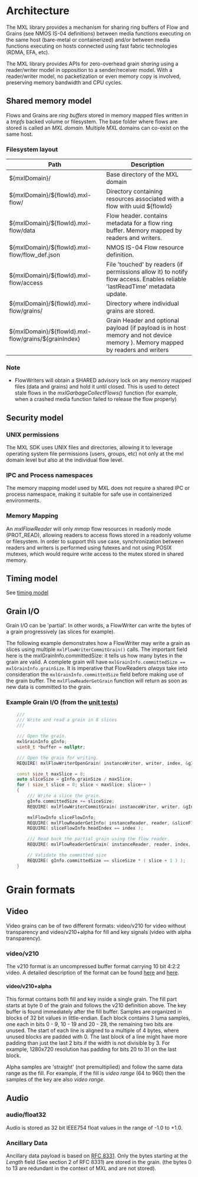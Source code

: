 <!-- SPDX-FileCopyrightText: 2025 Contributors to the Media eXchange Layer project. -->
<!-- SPDX-License-Identifier: CC-BY-4.0 -->

# Architecture

The MXL library provides a mechanism for sharing ring buffers of Flow and Grains (see NMOS IS-04 definitions) between media functions executing on the same host (bare-metal or containerized) and/or between media functions executing on hosts connected using fast fabric technologies (RDMA, EFA, etc).

The MXL library provides APIs for zero-overhead grain _sharing_ using a reader/writer model in opposition to a sender/receiver model. With a reader/writer model, no packetization or even memory copy is involved, preserving memory bandwidth and CPU cycles.

## Shared memory model

Flows and Grains are _ring buffers_ stored in memory mapped files written in a _tmpfs_ backed volume or filesystem. The base folder where flows are stored is called an _MXL domain_. Multiple MXL domains can co-exist on the same host.

### Filesystem layout

| Path                                                    | Description                                                                                                                   |
|---------------------------------------------------------| ----------------------------------------------------------------------------------------------------------------------------- |
| \${mxlDomain}/                                          | Base directory of the MXL domain                                                                                              |
| \${mxlDomain}/\${flowId}.mxl-flow/                      | Directory containing resources associated with a flow with uuid ${flowId}                                                     |
| \${mxlDomain}/\${flowId}.mxl-flow/data                  | Flow header. contains metadata for a flow ring buffer. Memory mapped by readers and writers.                                  |
| \${mxlDomain}/\${flowId}.mxl-flow/flow_def.json         | NMOS IS-04 Flow resource definition.                                                                                          |
| \${mxlDomain}/\${flowId}.mxl-flow/access                | File 'touched' by readers (if permissions allow it) to notify flow access. Enables reliable 'lastReadTime' metadata update.   |
| \${mxlDomain}/\${flowId}.mxl-flow/grains/               | Directory where individual grains are stored.                                                                                 |
| \${mxlDomain}/\${flowId}.mxl-flow/grains/\${grainIndex} | Grain Header and optional payload (if payload is in host memory and not device memory ). Memory mapped by readers and writers |

### Note

- FlowWriters will obtain a SHARED advisory lock on any memory mapped files (data and grains) and hold it until closed. This is used to detect stale flows in the _mxlGarbageCollectFlows()_ function (for example, when a crashed media function failed to release the flow properly)

## Security model

### UNIX permissions

The MXL SDK uses UNIX files and directories, allowing it to leverage operating system file permissions (users, groups, etc) not only at the mxl domain level but also at the individual flow level.

### IPC and Process namespaces

The memory mapping model used by MXL does not require a shared IPC or process namespace, making it suitable for safe use in containerized environments.

### Memory Mapping

An _mxlFlowReader_ will only _mmap_ flow resources in readonly mode (PROT_READ), allowing readers to access flows stored in a readonly volume or filesystem. In order to support this use case, synchronization between readers and writers is performed using futexes and not using POSIX mutexes, which would require write access to the mutex stored in shared memory.

## Timing model

See [timing model](./timing.md)

## Grain I/O

Grain I/O can be 'partial'. In other words, a FlowWriter can write the bytes of a grain progressively (as slices for example).

The following example demonstrates how a FlowWriter may write a grain as slices using multiple `mxlFlowWriterCommitGrain()` calls. The important field here is the mxlGrainInfo.committedSize: it tells us how many bytes in the grain are valid. A complete grain will have `mxlGrainInfo.committedSize == mxlGrainInfo.grainSize`. It is imperative that FlowReaders _always_ take into consideration the `mxlGrainInfo.committedSize` field before making use of the grain buffer. The `mxlFlowReaderGetGrain` function will return as soon as new data is committed to the grain.

### Example Grain I/O (from the [unit tests](../lib/tests/test_flows.cpp))

```c++
    ///
    /// Write and read a grain in 8 slices
    ///

    /// Open the grain.
    mxlGrainInfo gInfo;
    uint8_t *buffer = nullptr;

    /// Open the grain for writing.
    REQUIRE( mxlFlowWriterOpenGrain( instanceWriter, writer, index, &gInfo, &buffer ) == MXL_STATUS_OK );

    const size_t maxSlice = 8;
    auto sliceSize = gInfo.grainSize / maxSlice;
    for ( size_t slice = 0; slice < maxSlice; slice++ )
    {
        /// Write a slice the grain.
        gInfo.committedSize += sliceSize;
        REQUIRE( mxlFlowWriterCommitGrain( instanceWriter, writer, &gInfo ) == MXL_STATUS_OK );

        mxlFlowInfo sliceFlowInfo;
        REQUIRE( mxlFlowReaderGetInfo( instanceReader, reader, &sliceFlowInfo ) == MXL_STATUS_OK );
        REQUIRE( sliceFlowInfo.headIndex == index );

        /// Read back the partial grain using the flow reader.
        REQUIRE( mxlFlowReaderGetGrain( instanceReader, reader, index, 8, &gInfo, &buffer ) == MXL_STATUS_OK );

        // Validate the committed size
        REQUIRE( gInfo.committedSize == sliceSize * ( slice + 1 ) );
    }
```

# Grain formats

## Video

Video grains can be of two different formats: video/v210 for video without transparency and video/v210+alpha for fill and key signals (video with alpha transparency).

### video/v210

The v210 format is an uncompressed buffer format carrying 10 bit 4:2:2 video. A detailed description of the format can be found [here](https://wiki.multimedia.cx/index.php/V210) and [here](https://developer.apple.com/library/archive/technotes/tn2162/_index.html#//apple_ref/doc/uid/DTS40013070-CH1-TNTAG8-V210__4_2_2_COMPRESSION_TYPE).

#### video/v210+alpha

This format contains both fill and key inside a single grain.  The fill part starts at byte 0 of the grain and follows the v210 definition above. The key buffer is found immediately after the fill buffer.  Samples are organized in blocks of 32 bit values in little-endian.  Each block contains 3 luma samples, one each in bits 0 - 9, 10 - 19 and 20 - 29, the remaining two bits are unused.  The start of each line is aligned to a multiple of 4 bytes, where unused blocks are padded with 0.  The last block of a line might have more padding than just the last 2 bits if the width is not divisible by 3.  For example, 1280x720 resolution has padding for bits 20 to 31 on the last block.

Alpha samples are 'straight' (not premultiplied) and follow the same data range as the fill.  For example, if the fill is _video range_ (64 to 960) then the samples of the key are also _video range_.

## Audio

### audio/float32

Audio is stored as 32 bit IEEE754 float values in the range of -1.0 to +1.0.

### Ancillary Data

Ancillary data payload is based on [RFC 8331](https://datatracker.ietf.org/doc/html/rfc8331#section-2).   Only the bytes starting at the *Length* field (See section 2 of RFC 8331) are stored in the grain. (the bytes 0 to 13 are redundant in the context of MXL and are not stored).